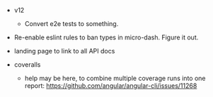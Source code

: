 - v12

  - Convert e2e tests to something.

- Re-enable eslint rules to ban types in micro-dash. Figure it out.
- landing page to link to all API docs
- coveralls
  - help may be here, to combine multiple coverage runs into one report: https://github.com/angular/angular-cli/issues/11268
